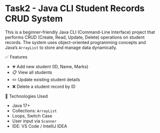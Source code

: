 # Task2 - Java CLI Student Records CRUD System

This is a beginner-friendly Java CLI (Command-Line Interface) project that performs CRUD (Create, Read, Update, Delete) operations on student records. The system uses object-oriented programming concepts and Java’s `ArrayList` to store and manage data dynamically.

 ✅ Features

- ➕ Add new student (ID, Name, Marks)
- 📋 View all students
- ✏️ Update existing student details
- ❌ Delete a student record by ID

 🚀 Technologies Used

- Java 17+
- Collections: `ArrayList`
- Loops, Switch Case
- User input via `Scanner`
- IDE: VS Code / IntelliJ IDEA



